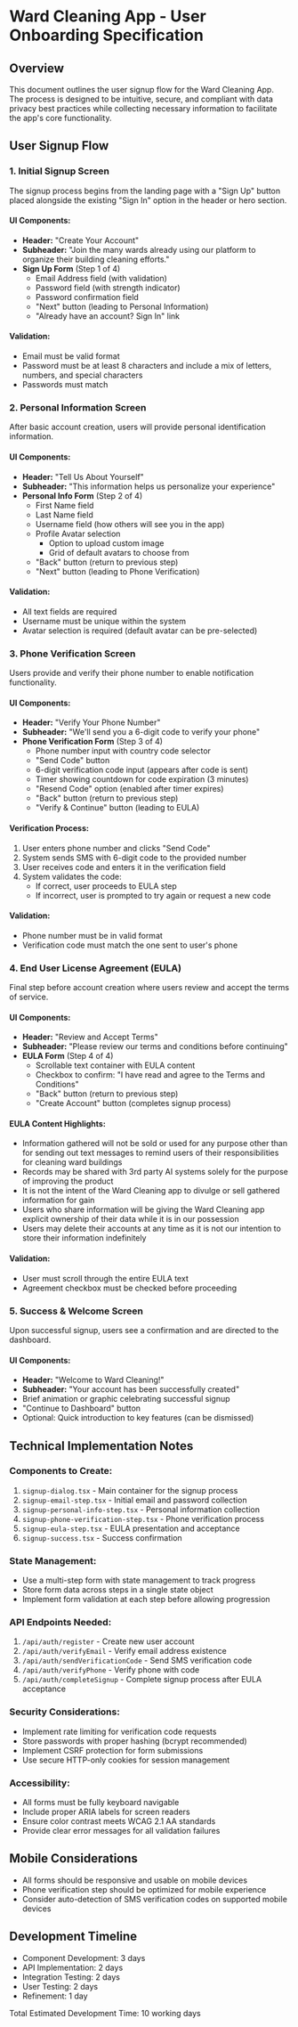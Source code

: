 # Ward Cleaning App - User Onboarding Specification

## Overview
This document outlines the user signup flow for the Ward Cleaning App. The process is designed to be intuitive, secure, and compliant with data privacy best practices while collecting necessary information to facilitate the app's core functionality.

## User Signup Flow

### 1. Initial Signup Screen
The signup process begins from the landing page with a "Sign Up" button placed alongside the existing "Sign In" option in the header or hero section.

#### UI Components:
- **Header:** "Create Your Account" 
- **Subheader:** "Join the many wards already using our platform to organize their building cleaning efforts."
- **Sign Up Form** (Step 1 of 4)
  - Email Address field (with validation)
  - Password field (with strength indicator)
  - Password confirmation field
  - "Next" button (leading to Personal Information)
  - "Already have an account? Sign In" link

#### Validation:
- Email must be valid format
- Password must be at least 8 characters and include a mix of letters, numbers, and special characters
- Passwords must match

### 2. Personal Information Screen
After basic account creation, users will provide personal identification information.

#### UI Components:
- **Header:** "Tell Us About Yourself"
- **Subheader:** "This information helps us personalize your experience"
- **Personal Info Form** (Step 2 of 4)
  - First Name field
  - Last Name field
  - Username field (how others will see you in the app)
  - Profile Avatar selection
    - Option to upload custom image
    - Grid of default avatars to choose from
  - "Back" button (return to previous step)
  - "Next" button (leading to Phone Verification)

#### Validation:
- All text fields are required
- Username must be unique within the system
- Avatar selection is required (default avatar can be pre-selected)

### 3. Phone Verification Screen
Users provide and verify their phone number to enable notification functionality.

#### UI Components:
- **Header:** "Verify Your Phone Number"
- **Subheader:** "We'll send you a 6-digit code to verify your phone"
- **Phone Verification Form** (Step 3 of 4)
  - Phone number input with country code selector
  - "Send Code" button
  - 6-digit verification code input (appears after code is sent)
  - Timer showing countdown for code expiration (3 minutes)
  - "Resend Code" option (enabled after timer expires)
  - "Back" button (return to previous step)
  - "Verify & Continue" button (leading to EULA)

#### Verification Process:
1. User enters phone number and clicks "Send Code"
2. System sends SMS with 6-digit code to the provided number
3. User receives code and enters it in the verification field
4. System validates the code:
   - If correct, user proceeds to EULA step
   - If incorrect, user is prompted to try again or request a new code

#### Validation:
- Phone number must be in valid format
- Verification code must match the one sent to user's phone

### 4. End User License Agreement (EULA)
Final step before account creation where users review and accept the terms of service.

#### UI Components:
- **Header:** "Review and Accept Terms"
- **Subheader:** "Please review our terms and conditions before continuing"
- **EULA Form** (Step 4 of 4)
  - Scrollable text container with EULA content
  - Checkbox to confirm: "I have read and agree to the Terms and Conditions"
  - "Back" button (return to previous step)
  - "Create Account" button (completes signup process)

#### EULA Content Highlights:
- Information gathered will not be sold or used for any purpose other than for sending out text messages to remind users of their responsibilities for cleaning ward buildings
- Records may be shared with 3rd party AI systems solely for the purpose of improving the product
- It is not the intent of the Ward Cleaning app to divulge or sell gathered information for gain
- Users who share information will be giving the Ward Cleaning app explicit ownership of their data while it is in our possession
- Users may delete their accounts at any time as it is not our intention to store their information indefinitely

#### Validation:
- User must scroll through the entire EULA text
- Agreement checkbox must be checked before proceeding

### 5. Success & Welcome Screen
Upon successful signup, users see a confirmation and are directed to the dashboard.

#### UI Components:
- **Header:** "Welcome to Ward Cleaning!"
- **Subheader:** "Your account has been successfully created"
- Brief animation or graphic celebrating successful signup
- "Continue to Dashboard" button
- Optional: Quick introduction to key features (can be dismissed)

## Technical Implementation Notes

### Components to Create:
1. `signup-dialog.tsx` - Main container for the signup process
2. `signup-email-step.tsx` - Initial email and password collection
3. `signup-personal-info-step.tsx` - Personal information collection
4. `signup-phone-verification-step.tsx` - Phone verification process
5. `signup-eula-step.tsx` - EULA presentation and acceptance
6. `signup-success.tsx` - Success confirmation

### State Management:
- Use a multi-step form with state management to track progress
- Store form data across steps in a single state object
- Implement form validation at each step before allowing progression

### API Endpoints Needed:
1. `/api/auth/register` - Create new user account
2. `/api/auth/verifyEmail` - Verify email address existence
3. `/api/auth/sendVerificationCode` - Send SMS verification code
4. `/api/auth/verifyPhone` - Verify phone with code
5. `/api/auth/completeSignup` - Complete signup process after EULA acceptance

### Security Considerations:
- Implement rate limiting for verification code requests
- Store passwords with proper hashing (bcrypt recommended)
- Implement CSRF protection for form submissions
- Use secure HTTP-only cookies for session management

### Accessibility:
- All forms must be fully keyboard navigable
- Include proper ARIA labels for screen readers
- Ensure color contrast meets WCAG 2.1 AA standards
- Provide clear error messages for all validation failures

## Mobile Considerations
- All forms should be responsive and usable on mobile devices
- Phone verification step should be optimized for mobile experience
- Consider auto-detection of SMS verification codes on supported mobile devices

## Development Timeline
- Component Development: 3 days
- API Implementation: 2 days
- Integration Testing: 2 days
- User Testing: 2 days
- Refinement: 1 day

Total Estimated Development Time: 10 working days 